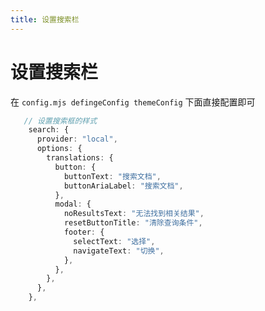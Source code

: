 ```yaml
---
title: 设置搜索栏
---
```


# 设置搜索栏  <Badge type="tip" text="^1.9.0" />


在 `config.mjs defingeConfig themeConfig` 下面直接配置即可

```ts
   // 设置搜索框的样式
    search: {
      provider: "local",
      options: {
        translations: {
          button: {
            buttonText: "搜索文档",
            buttonAriaLabel: "搜索文档",
          },
          modal: {
            noResultsText: "无法找到相关结果",
            resetButtonTitle: "清除查询条件",
            footer: {
              selectText: "选择",
              navigateText: "切换",
            },
          },
        },
      },
    },
```
